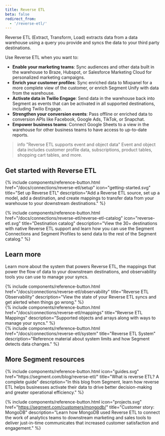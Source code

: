 ```yaml
---
title: Reverse ETL
beta: false
redirect_from:
  - '/reverse-etl/'
---
```


Reverse ETL (Extract, Transform, Load) extracts data from a data warehouse using a query you provide and syncs the data to your third party destinations. 

Use Reverse ETL when you want to:
* **Enable your marketing teams**: Sync audiences and other data built in the warehouse to Braze, Hubspot, or Salesforce Marketing Cloud for personalized marketing campaigns.
* **Enrich your customer profiles**: Sync enriched data to Mixpanel for a more complete view of the customer, or enrich Segment Unify with data from the warehouse.
* **Activate data in Twilio Engage**: Send data in the warehouse back into Segment as events that can be activated in all supported destinations, including Twilio Engage.
* **Strengthen your conversion events**: Pass offline or enriched data to conversion APIs like Facebook, Google Ads, TikTok, or Snapchat.
* **Empower business teams**: Connect Google Sheets to a view in the warehouse for other business teams to have access to up-to-date reports.

> info "Reverse ETL supports event and object data"
> Event and object data includes customer profile data, subscriptions, product tables, shopping cart tables, and more.


## Get started with Reverse ETL

<div class="double">
  {% include components/reference-button.html
    href="/docs/connections/reverse-etl/setup"
    icon="getting-started.svg"
    title="Set up Reverse ETL"
    description="Add a Reverse ETL source, set up a model, add a destination, and create mappings to transfer data from your warehouse to your downstream destinations."
  %}
  
  {% include components/reference-button.html
    href="/docs/connections/reverse-etl/reverse-etl-catalog"
    icon="reverse-etl.svg"
    title="Destination catalog"
    description="View the 30+ destinations with native Reverse ETL support and learn how you can use the Segment Connections and Segment Profiles to send data to the rest of the Segment catalog."
  %}
</div>

## Learn more

Learn more about the system that powers Reverse ETL, the mappings that power the flow of data to your downstream destinations, and observability tools you can use to manage your syncs.

<div class="flex flex--wrap gutter gutter--large">
  <div class="flex__column flex__column--12 flex__column--4@medium">
    {% include components/reference-button.html
      href="/docs/connections/reverse-etl/observability"
      title="Reverse ETL Observability"
      description="View the state of your Reverse ETL syncs and get alerted when things go wrong."
    %}
  </div>

  <div class="flex__column flex__column--12 flex__column--4@medium">
    {% include components/reference-button.html
      href="/docs/connections/reverse-etl/mappings"
      title="Reverse ETL Mappings"
      description="Supported objects and arrays along with ways to manage your syncs."
    %}
  </div>

  <div class="flex__column flex__column--12 flex__column--4@medium">
    {% include components/reference-button.html
      href="/docs/connections/reverse-etl/system"
      title="Reverse ETL System"
      description="Reference material about system limits and how Segment detects data changes."
    %}
  </div>
</div>

## More Segment resources

<div class="double">
{% include components/reference-button.html
  icon="guides.svg"
  href="https://segment.com/blog/reverse-etl/"
  title="What is reverse ETL? A complete guide"
  description="In this blog from Segment, learn how reverse ETL helps businesses activate their data to drive better decision-making and greater operational efficiency."
%}

{% include components/reference-button.html
  icon="projects.svg"
  href="https://segment.com/customers/mongodb/"
  title="Customer story: MongoDB"
  description="Learn how MongoDB used Reverse ETL to connect the work of analytics teams to downstream marketing and sales tools to deliver just-in-time communicates that increased customer satisfaction and engagement."
%}
</div>